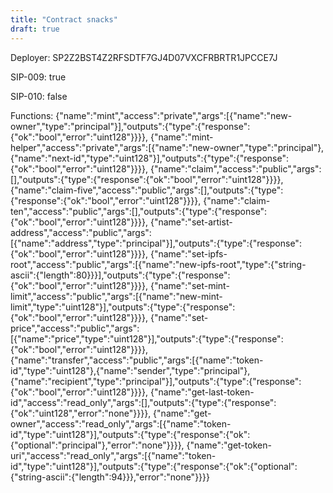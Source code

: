 ```yaml
---
title: "Contract snacks"
draft: true
---
```

Deployer: SP2Z2BST4Z2RFSDTF7GJ4D07VXCFRBRTR1JPCCE7J

SIP-009: true

SIP-010: false

Functions:
{"name":"mint","access":"private","args":[{"name":"new-owner","type":"principal"}],"outputs":{"type":{"response":{"ok":"bool","error":"uint128"}}}}, {"name":"mint-helper","access":"private","args":[{"name":"new-owner","type":"principal"},{"name":"next-id","type":"uint128"}],"outputs":{"type":{"response":{"ok":"bool","error":"uint128"}}}}, {"name":"claim","access":"public","args":[],"outputs":{"type":{"response":{"ok":"bool","error":"uint128"}}}}, {"name":"claim-five","access":"public","args":[],"outputs":{"type":{"response":{"ok":"bool","error":"uint128"}}}}, {"name":"claim-ten","access":"public","args":[],"outputs":{"type":{"response":{"ok":"bool","error":"uint128"}}}}, {"name":"set-artist-address","access":"public","args":[{"name":"address","type":"principal"}],"outputs":{"type":{"response":{"ok":"bool","error":"uint128"}}}}, {"name":"set-ipfs-root","access":"public","args":[{"name":"new-ipfs-root","type":{"string-ascii":{"length":80}}}],"outputs":{"type":{"response":{"ok":"bool","error":"uint128"}}}}, {"name":"set-mint-limit","access":"public","args":[{"name":"new-mint-limit","type":"uint128"}],"outputs":{"type":{"response":{"ok":"bool","error":"uint128"}}}}, {"name":"set-price","access":"public","args":[{"name":"price","type":"uint128"}],"outputs":{"type":{"response":{"ok":"bool","error":"uint128"}}}}, {"name":"transfer","access":"public","args":[{"name":"token-id","type":"uint128"},{"name":"sender","type":"principal"},{"name":"recipient","type":"principal"}],"outputs":{"type":{"response":{"ok":"bool","error":"uint128"}}}}, {"name":"get-last-token-id","access":"read_only","args":[],"outputs":{"type":{"response":{"ok":"uint128","error":"none"}}}}, {"name":"get-owner","access":"read_only","args":[{"name":"token-id","type":"uint128"}],"outputs":{"type":{"response":{"ok":{"optional":"principal"},"error":"none"}}}}, {"name":"get-token-uri","access":"read_only","args":[{"name":"token-id","type":"uint128"}],"outputs":{"type":{"response":{"ok":{"optional":{"string-ascii":{"length":94}}},"error":"none"}}}}
